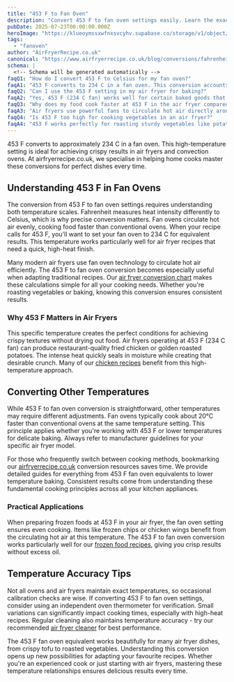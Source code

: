 ```yaml
---
title: "453 F to Fan Oven"
description: "Convert 453 F to fan oven settings easily. Learn the exact temperature conversion for air fryers and fan ovens with our simple guide."
pubDate: 2025-07-23T00:00:00.000Z
heroImage: "https://klueoymssxwfnxsvcyhv.supabase.co/storage/v1/object/public/Shmucket/453-f-to-fan-oven.png"
tags:
  - "fanoven"
author: "AirFryerRecipe.co.uk"
canonical: "https://www.airfryerrecipe.co.uk/blog/conversions/fahrenheit-to-fan-oven/453-f-to-fan-oven"
schema: |
  <!-- Schema will be generated automatically -->
faqQ1: "How do I convert 453 F to Celsius for my fan oven?"
faqA1: "453 F converts to 234 C in a fan oven. This conversion accounts for the efficient heat circulation in fan-assisted ovens and air fryers. Always reduce conventional oven temperatures by about 20°C when using fan settings."
faqQ2: "Can I use the 453 F setting in my air fryer for baking?"
faqA2: "Yes, 453 F (234 C fan) works well for certain baked goods that benefit from high heat, like puff pastry or small batches of cookies. However, for delicate cakes, you'll want to use lower temperatures to prevent over-browning."
faqQ3: "Why does my food cook faster at 453 F in the air fryer compared to my oven?"
faqA3: "Air fryers use powerful fans to circulate hot air directly around food, cooking it more efficiently than conventional ovens. The 453 F setting in an air fryer delivers intense, focused heat that speeds up cooking times significantly."
faqQ4: "Is 453 F too high for cooking vegetables in an air fryer?"
faqA4: "453 F works perfectly for roasting sturdy vegetables like potatoes, carrots or Brussels sprouts, giving them a delicious crispy exterior. For more delicate veggies, you might want to reduce the temperature slightly to around 400 F (200 C fan) to prevent burning."
---
```

<p>453 F converts to approximately 234 C in a fan oven. This high-temperature setting is ideal for achieving crispy results in air fryers and convection ovens. At airfryerrecipe.co.uk, we specialise in helping home cooks master these conversions for perfect dishes every time.</p>

<h2>Understanding 453 F in Fan Ovens</h2>
<p>The conversion from 453 F to fan oven settings requires understanding both temperature scales. Fahrenheit measures heat intensity differently to Celsius, which is why precise conversion matters. Fan ovens circulate hot air evenly, cooking food faster than conventional ovens. When your recipe calls for 453 F, you'll want to set your fan oven to 234 C for equivalent results. This temperature works particularly well for air fryer recipes that need a quick, high-heat finish.</p>

<p>Many modern air fryers use fan oven technology to circulate hot air efficiently. The 453 F to fan oven conversion becomes especially useful when adapting traditional recipes. Our <a href="https://www.airfryerrecipe.co.uk/air-fryer-conversion-chart">air fryer conversion chart</a> makes these calculations simple for all your cooking needs. Whether you're roasting vegetables or baking, knowing this conversion ensures consistent results.</p>

<h3>Why 453 F Matters in Air Fryers</h3>
<p>This specific temperature creates the perfect conditions for achieving crispy textures without drying out food. Air fryers operating at 453 F (234 C fan) can produce restaurant-quality fried chicken or golden roasted potatoes. The intense heat quickly seals in moisture while creating that desirable crunch. Many of our <a href="https://www.airfryerrecipe.co.uk/recipe-category/chicken">chicken recipes</a> benefit from this high-temperature approach.</p>

<h2>Converting Other Temperatures</h2>
<p>While 453 F to fan oven conversion is straightforward, other temperatures may require different adjustments. Fan ovens typically cook about 20°C faster than conventional ovens at the same temperature setting. This principle applies whether you're working with 453 F or lower temperatures for delicate baking. Always refer to manufacturer guidelines for your specific air fryer model.</p>

<p>For those who frequently switch between cooking methods, bookmarking our <a href="https://www.airfryerrecipe.co.uk">airfryerrecipe.co.uk</a> conversion resources saves time. We provide detailed guides for everything from 453 F fan oven equivalents to lower temperature baking. Consistent results come from understanding these fundamental cooking principles across all your kitchen appliances.</p>

<h3>Practical Applications</h3>
<p>When preparing frozen foods at 453 F in your air fryer, the fan oven setting ensures even cooking. Items like frozen chips or chicken wings benefit from the circulating hot air at this temperature. The 453 F to fan oven conversion works particularly well for our <a href="https://www.airfryerrecipe.co.uk/recipe-category/frozen-foods">frozen food recipes</a>, giving you crisp results without excess oil.</p>

<h2>Temperature Accuracy Tips</h2>
<p>Not all ovens and air fryers maintain exact temperatures, so occasional calibration checks are wise. If converting 453 F to fan oven settings, consider using an independent oven thermometer for verification. Small variations can significantly impact cooking times, especially with high-heat recipes. Regular cleaning also maintains temperature accuracy - try our recommended <a href="https://www.airfryerrecipe.co.uk/air-fryer-cleaner">air fryer cleaner</a> for best performance.</p>

<p>The 453 F fan oven equivalent works beautifully for many air fryer dishes, from crispy tofu to roasted vegetables. Understanding this conversion opens up new possibilities for adapting your favourite recipes. Whether you're an experienced cook or just starting with air fryers, mastering these temperature relationships ensures delicious results every time.</p>

